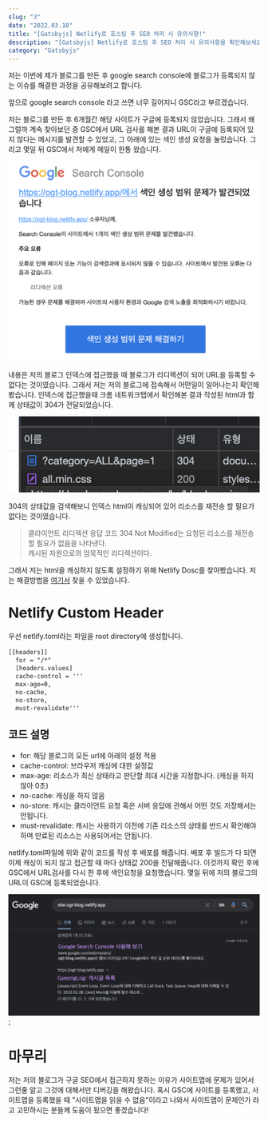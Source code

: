 ```yaml
---
slug: "3"
date: "2022.03.10"
title: "[Gatsbyjs] Netlify로 호스팅 후 SEO 처리 시 유의사항!"
description: "[Gatsbyjs] Netlify로 호스팅 후 SEO 처리 시 유의사항을 확인해보세요."
category: "Gatsbyjs"
---
```


저는 이번에 제가 블로그를 만든 후 google search console에 블로그가 등록되지 않는 이슈를 해결한 과정을 공유해보려고 합니다.

앞으로 google search console 라고 쓰면 너무 길어지니 GSC라고 부르겠습니다.

저는 블로그를 만든 후 6개월간 해당 사이트가 구글에 등록되지 않았습니다. 그래서 왜 그럴까 계속 찾아보던 중 GSC에서 URL 검사를 해본 결과 URL이 구글에 등록되어 있지 않다는 메시지를 발견할 수 있었고, 그 아래에 있는 색인 생성 요청을 눌렀습니다.
그리고 몇일 뒤 GSC에서 저에게 메일이 한통 왔습니다.

![GSC에서 온 이메일](images/gscemail.png)

내용은 저의 블로그 인덱스에 접근했을 때 블로그가 리디렉션이 되어 URL을 등록할 수 없다는 것이였습니다.
그래서 저는 저의 블로그에 접속해서 어떤일이 일어나는지 확인해봤습니다.
인덱스에 접근했을때 크롬 네트워크탭에서 확인해본 결과 작성된 html과 함께 상태값이 304가 전달되었습니다.

![index 304](images/304.png)

304의 상태값을 검색해보니 인덱스 html이 캐싱되어 있어 리소스를 재전송 할 필요가 없다는 것이였습니다.

> 클라이언트 리디렉션 응답 코드 304 Not Modified는 요청된 리소스를 재전송할 필요가 없음을 나타낸다.<br/>
> 캐시된 자원으로의 암묵적인 리디렉션이다.

그래서 저는 html을 캐싱하지 않도록 설정하기 위해 Netlify Dosc를 찾아봤습니다.
저는 해결방법을 [여기서](https://docs.netlify.com/routing/headers/#multi-value-headers) 찾을 수 있었습니다.

# Netlify Custom Header

우선 netlify.toml라는 파일을 root directory에 생성합니다.

```
[[headers]]
  for = "/*"
  [headers.values]
  cache-control = '''
  max-age=0,
  no-cache,
  no-store,
  must-revalidate'''
```

## 코드 설명

- for: 해당 블로그의 모든 url에 아래의 설정 적용
- cache-control: 브라우저 캐싱에 대한 설정값
- max-age: 리소스가 최신 상태라고 판단할 최대 시간을 지정합니다. (캐싱을 하지 않아 0초)
- no-cache: 캐싱을 하지 않음
- no-store: 캐시는 클라이언트 요청 혹은 서버 응답에 관해서 어떤 것도 저장해서는 안됩니다.
- must-revalidate: 캐시는 사용하기 이전에 기존 리소스의 상태를 반드시 확인해야 하며 만료된 리소스는 사용되어서는 안됩니다.

netlify.toml파일에 위와 같이 코드를 작성 후 배포를 해줍니다. 배포 후 빌드가 다 되면 이제 캐싱이 되지 않고 접근할 때 마다 상태값 200을 전달해줍니다. 이것까지 확인 후에 GSC에서 URL검사를 다시 한 후에 색인요청을 요청했습니다. 몇일 뒤에 저의 블로그의 URL이 GSC에 등록되었습니다.

![구글에 블로그 검색 결과](images/searchblog.png);

# 마무리

저는 저의 블로그가 구글 SEO에서 접근하지 못하는 이유가 사이트맵에 문제가 있어서 그런줄 알고 그것에 대해서만 디버깅을 해왔습니다.
혹시 GSC에 사이트를 등록했고, 사이트맵을 등록했을 때 "사이트맵을 읽을 수 없음"이라고 나와서 사이트맵이 문제인가 라고 고민하시는 분들께 도움이 됬으면 좋겠습니다!
